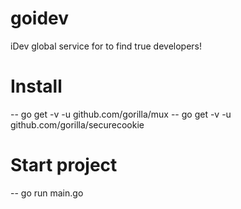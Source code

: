 # goidev
iDev global service for to find true developers!

# Install
-- go get -v -u github.com/gorilla/mux
-- go get -v -u github.com/gorilla/securecookie

# Start project
-- go run main.go
